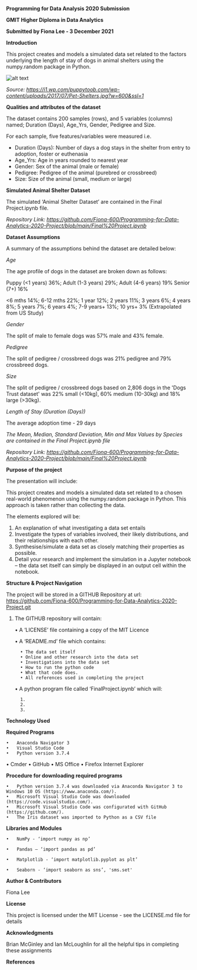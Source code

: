 **Programming for Data Analysis 2020 Submission**

**GMIT Higher Diploma in Data Analytics**

**Submitted by Fiona Lee - 3 December 2021**

**Introduction**

This project creates and models a simulated data set related to the factors underlying the length of stay of dogs in animal shelters using the numpy.random package in Python. 

![alt text](https://i1.wp.com/puppytoob.com/wp-content/uploads/2017/07/Pet-Shelters.jpg?w=600&ssl=1)

*Source: https://i1.wp.com/puppytoob.com/wp-content/uploads/2017/07/Pet-Shelters.jpg?w=600&ssl=1*

**Qualities and attributes of the dataset**

The dataset contains 200 samples (rows), and 5 variables (columns) named; Duration (Days), Age_Yrs, Gender, Pedigree and Size. 

For each sample, five features/variables were measured i.e. 

  -	Duration (Days): Number of days a dog stays in the shelter from entry to adoption, foster or euthenasia
  -	Age_Yrs: Age in years rounded to nearest year
  -	Gender: Sex of the animal (male or female)
  -	Pedigree: Pedigree of the animal (purebred or crossbreed)
  - Size: Size of the animal (small, medium or large) 

**Simulated Animal Shelter Dataset**

The simulated ‘Animal Shelter Dataset’ are contained in the Final Project.ipynb file.

*Repository Link: https://github.com/Fiona-600/Programming-for-Data-Analytics-2020-Project/blob/main/Final%20Project.ipynb*


**Dataset Assumptions**

A summary of the assumptions behind the dataset are detailed below:

*Age*

The age profile of dogs in the dataset are broken down as follows: 

Puppy (<1 years) 36%; Adult (1-3 years) 29%; Adult (4-6 years) 19% Senior (7+) 16%

<6 mths 14%; 6-12 mths 22%; 1 year 12%; 2 years 11%; 3 years 6%; 4 years 8%; 5 years 7%; 6 years 4%; 7-9 years+ 13%; 10 yrs+ 3% (Extrapolated from US Study)

*Gender*

The split of male to female dogs was 57% male and 43% female.

*Pedigree*

The split of pedigree / crossbreed dogs was 21% pedigree and 79% crossbreed dogs.

*Size*

The split of pedigree / crossbreed dogs based on 2,806 dogs in the 'Dogs Trust dataset' was 22% small (<10kg), 60% medium (10-30kg) and 18% large (>30kg).

*Length of Stay (Duration (Days))*

The average adoption time - 29 days

*The Mean, Median, Standard Deviation, Min and Max Values by Species are contained in the Final Project.ipynb file*

*Repository Link: https://github.com/Fiona-600/Programming-for-Data-Analytics-2020-Project/blob/main/Final%20Project.ipynb*

**Purpose of the project**

The presentation will include:

This project creates and models a simulated data set related to a chosen real-world phenomenon using the numpy.random package in Python. This approach is taken rather than collecting the data.

The elements explored will be:

1.	An explanation of what investigating a data set entails
2.	Investigate the types of variables involved, their likely distributions, and their relationships with each other.
3.	Synthesise/simulate a data set as closely matching their properties as possible.
4.	Detail your research and implement the simulation in a Jupyter notebook – the data set itself can simply be displayed in an output cell   within the notebook.

**Structure & Project Navigation**

The project will be stored in a GITHUB Repository at url: https://github.com/Fiona-600/Programming-for-Data-Analytics-2020-Project.git

1.	The GITHUB repository will contain:

    •	A ‘LICENSE’ file containing a copy of the MIT Licence

    •	A ‘README.md’ file which contains:

          •	The data set itself
          •	Online and other research into the data set
          •	Investigations into the data set
          •	How to run the python code
          •	What that code does.
          •	All references used in completing the project

    •	A python program file called ‘FinalProject.ipynb’ which will:

          1.  
          2.  
          3.  

**Technology Used**

**Required Programs**

	•	Anaconda Navigator 3
	•	Visual Studio Code
	•	Python version 3.7.4
  •	Cmder 
	•	GitHub
 	•	MS Office 
	•	Firefox Internet Explorer

**Procedure for downloading required programs**

    •	Python version 3.7.4 was downloaded via Anaconda Navigator 3 to Windows 10 OS (https://www.anaconda.com/).
    •	Microsoft Visual Studio Code was downloaded (https://code.visualstudio.com/).
    •	Microsoft Visual Studio Code was configurated with GitHub (https://github.com/).
    •	The Iris dataset was imported to Python as a CSV file 


**Libraries and Modules**

    •	NumPy - ‘import numpy as np’

    •	Pandas – ‘import pandas as pd’
        
    •	Matplotlib - ‘import matplotlib.pyplot as plt’

    •	Seaborn - ‘import seaborn as sns’, 'sms.set'



**Author & Contributors**

Fiona Lee



**License**

This project is licensed under the MIT License - see the LICENSE.md file for details



**Acknowledgments**

Brian McGinley and Ian McLoughlin for all the helpful tips in completing these assignments



**References**

